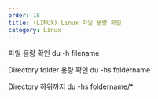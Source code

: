 ```yaml
---
order: 18
title: (LINUX) Linux 파일 용량 확인
category: Linux
---
```


파일 용량 확인
du -h filename

Directory folder 용량 확인
du -hs foldername

Directory 하위까지
du -hs foldername/*
